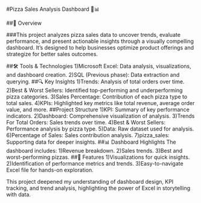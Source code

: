 
#Pizza Sales Analysis Dashboard 🍕📊

##📖 Overview


###This project analyzes pizza sales data to uncover trends, evaluate performance, and present actionable insights through a visually compelling dashboard. It’s designed to help businesses optimize product offerings and strategize for better sales outcomes.

##🛠️ Tools & Technologies
1)Microsoft Excel: Data analysis, visualizations, and dashboard creation.
2)SQL (Previous phase): Data extraction and querying.
##🔍 Key Insights
1)Trends: Analysis of total orders over time.
2)Best & Worst Sellers: Identified top-performing and underperforming pizza categories.
3)Sales Percentage: Contribution of each pizza type to total sales.
4)KPIs: Highlighted key metrics like total revenue, average order value, and more.
##Project Structure
1)KPI: Summary of key performance indicators.
2)Dashboard: Comprehensive visualization of analysis.
3)Trends For Total Orders: Sales trends over time.
4)Best & Worst Sellers: Performance analysis by pizza type.
5)Data: Raw dataset used for analysis.
6)Percentage of Sales: Sales contribution analysis.
7)pizza_sales: Supporting data for deeper insights.
##📊 Dashboard Highlights
The dashboard includes:
1)Revenue breakdown.
2)Sales trends.
3)Best and worst-performing pizzas.
##🌟 Features
1)Visualizations for quick insights.
2)Identification of performance metrics and trends.
3)Easy-to-navigate Excel file for hands-on exploration.

This project deepened my understanding of dashboard design, KPI tracking, and trend analysis, highlighting the power of Excel in storytelling with data.

